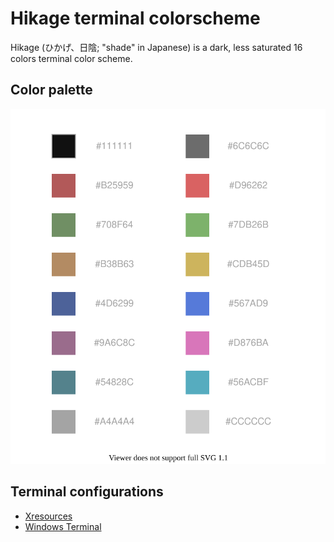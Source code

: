# Hikage terminal colorscheme

Hikage (ひかげ、日陰; "shade" in Japanese) is a dark, less saturated 16 colors terminal color scheme.

## Color palette

![hikage-colorpalette](Hikage.svg)

## Terminal configurations

 * [Xresources](Xresources)
 * [Windows Terminal](WindowsTerminal.json)
